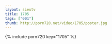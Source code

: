 ```yaml
--- 
layout: sieutv
title: 1705
tags: ["001"]
thumb: http://porn720.net/video/1705/poster.jpg
---
```

{% include porn720 key="1705" %} 
